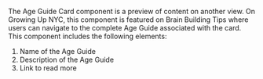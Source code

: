 The Age Guide Card component is a preview of content on another view. On Growing Up NYC, this component is featured on Brain Building Tips where users can navigate to the complete Age Guide associated with the card. This component includes the following elements:

1. Name of the Age Guide
2. Description of the Age Guide
3. Link to read more